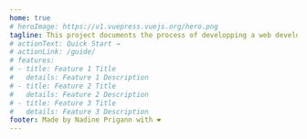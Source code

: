 ```yaml
---
home: true
# heroImage: https://v1.vuepress.vuejs.org/hero.png
tagline: This project documents the process of developping a web development workflow based on permacultural principles.
# actionText: Quick Start →
# actionLink: /guide/
# features:
# - title: Feature 1 Title
#   details: Feature 1 Description
# - title: Feature 2 Title
#   details: Feature 2 Description
# - title: Feature 3 Title
#   details: Feature 3 Description
footer: Made by Nadine Prigann with ❤️
---
```

